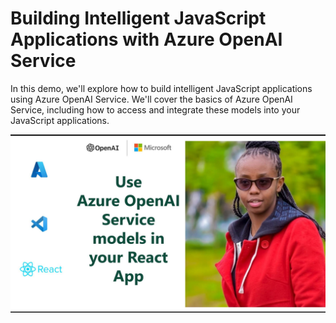 # Building Intelligent JavaScript Applications with Azure OpenAI Service

In this demo, we'll explore how to build intelligent JavaScript applications using Azure OpenAI Service. We'll cover the basics of Azure OpenAI Service, including how to access and integrate these models into your JavaScript applications.

[![](/public/AOI-Demo-Thumbnail.jpg)](https://youtu.be/JElupC0-HKo?si=WLOq0-jilEnPU5Jl)